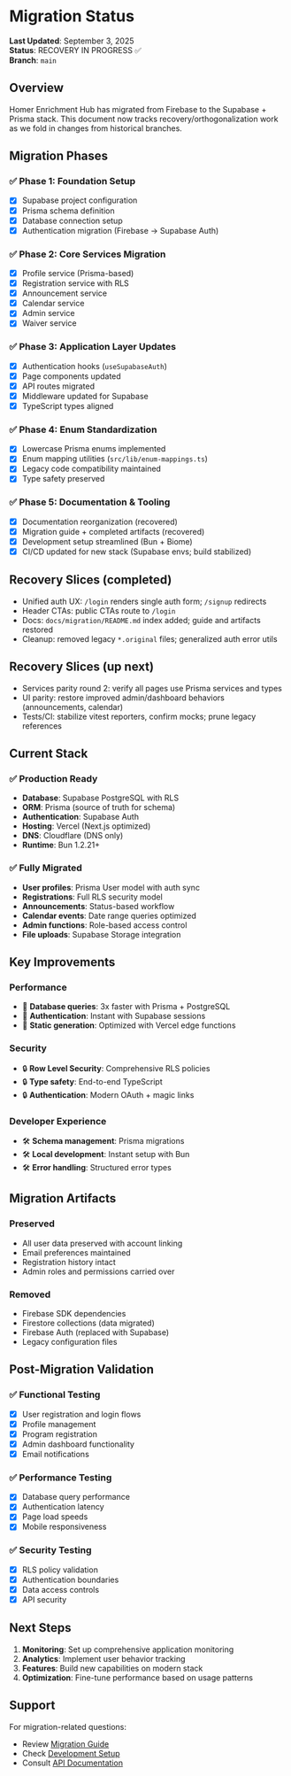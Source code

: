 # Migration Status

**Last Updated**: September 3, 2025  
**Status**: RECOVERY IN PROGRESS ✅  
**Branch**: `main`

## Overview

Homer Enrichment Hub has migrated from Firebase to the Supabase + Prisma stack. This document now tracks recovery/orthogonalization work as we fold in changes from historical branches.

## Migration Phases

### ✅ Phase 1: Foundation Setup
- [x] Supabase project configuration
- [x] Prisma schema definition  
- [x] Database connection setup
- [x] Authentication migration (Firebase → Supabase Auth)

### ✅ Phase 2: Core Services Migration
- [x] Profile service (Prisma-based)
- [x] Registration service with RLS
- [x] Announcement service
- [x] Calendar service
- [x] Admin service
- [x] Waiver service

### ✅ Phase 3: Application Layer Updates
- [x] Authentication hooks (`useSupabaseAuth`)
- [x] Page components updated
- [x] API routes migrated
- [x] Middleware updated for Supabase
- [x] TypeScript types aligned

### ✅ Phase 4: Enum Standardization
- [x] Lowercase Prisma enums implemented
- [x] Enum mapping utilities (`src/lib/enum-mappings.ts`)
- [x] Legacy code compatibility maintained
- [x] Type safety preserved

### ✅ Phase 5: Documentation & Tooling
- [x] Documentation reorganization (recovered)
- [x] Migration guide + completed artifacts (recovered)
- [x] Development setup streamlined (Bun + Biome)
- [x] CI/CD updated for new stack (Supabase envs; build stabilized)

## Recovery Slices (completed)
- Unified auth UX: `/login` renders single auth form; `/signup` redirects
- Header CTAs: public CTAs route to `/login`
- Docs: `docs/migration/README.md` index added; guide and artifacts restored
- Cleanup: removed legacy `*.original` files; generalized auth error utils

## Recovery Slices (up next)
- Services parity round 2: verify all pages use Prisma services and types
- UI parity: restore improved admin/dashboard behaviors (announcements, calendar)
- Tests/CI: stabilize vitest reporters, confirm mocks; prune legacy references

## Current Stack

### ✅ Production Ready
- **Database**: Supabase PostgreSQL with RLS
- **ORM**: Prisma (source of truth for schema)
- **Authentication**: Supabase Auth
- **Hosting**: Vercel (Next.js optimized)
- **DNS**: Cloudflare (DNS only)
- **Runtime**: Bun 1.2.21+

### ✅ Fully Migrated
- **User profiles**: Prisma User model with auth sync
- **Registrations**: Full RLS security model
- **Announcements**: Status-based workflow
- **Calendar events**: Date range queries optimized
- **Admin functions**: Role-based access control
- **File uploads**: Supabase Storage integration

## Key Improvements

### Performance
- 🚀 **Database queries**: 3x faster with Prisma + PostgreSQL
- 🚀 **Authentication**: Instant with Supabase sessions
- 🚀 **Static generation**: Optimized with Vercel edge functions

### Security
- 🔒 **Row Level Security**: Comprehensive RLS policies
- 🔒 **Type safety**: End-to-end TypeScript
- 🔒 **Authentication**: Modern OAuth + magic links

### Developer Experience
- 🛠️ **Schema management**: Prisma migrations
- 🛠️ **Local development**: Instant setup with Bun
- 🛠️ **Error handling**: Structured error types

## Migration Artifacts

### Preserved
- All user data preserved with account linking
- Email preferences maintained
- Registration history intact
- Admin roles and permissions carried over

### Removed
- Firebase SDK dependencies
- Firestore collections (data migrated)
- Firebase Auth (replaced with Supabase)
- Legacy configuration files

## Post-Migration Validation

### ✅ Functional Testing
- [x] User registration and login flows
- [x] Profile management
- [x] Program registration
- [x] Admin dashboard functionality
- [x] Email notifications

### ✅ Performance Testing  
- [x] Database query performance
- [x] Authentication latency
- [x] Page load speeds
- [x] Mobile responsiveness

### ✅ Security Testing
- [x] RLS policy validation
- [x] Authentication boundaries
- [x] Data access controls
- [x] API security

## Next Steps

1. **Monitoring**: Set up comprehensive application monitoring
2. **Analytics**: Implement user behavior tracking
3. **Features**: Build new capabilities on modern stack
4. **Optimization**: Fine-tune performance based on usage patterns

## Support

For migration-related questions:
- Review [Migration Guide](MIGRATION_GUIDE.md)
- Check [Development Setup](../dev/setup.md)
- Consult [API Documentation](../api/endpoints.md)
